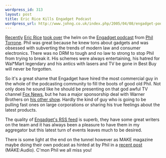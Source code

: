 ```yaml
--- 
wordpress_id: 313
layout: post
title: Eric Rice Kills Engadget Podcast
wordpress_url: http://www.johng.co.uk/index.php/2005/04/08/engadget-podcast-has-sold-out/
---
```

<a href="http://www.johng.co.uk/index.php/2005/03/21/engadget-podcast-is-back/">Recently</a> <a href="http://www.ericrice.com/">Eric Rice</a> <a href="http://podcasts.engadget.com/entry/1234000907038114/">took over</a> the helm on the <a href="http://podcasts.engadget.com/">Engadget podcast</a> from <a href="http://www.flashenabled.com/">Phil Torrone</a>. Phil was great because he knew tons about gadgets and was obsessed with subverting the trends of modern law and consumer electronics. There was no DRM to tough and no law to strong to stop Phil from trying to break it. His schemes were always entertaining, his hatred for Wal*Mart legendary and his antics with lasers and TV be gone in Best Buy will never be forgotten.

So it's a great shame that Engadget have hired the most commercial guy in the whole of the podcasting community to fill the boots of good old Phil. Not only does he sound like he should be presenting on that god awful TV channel <a href="http://www.oreilly-sucks.com/">Fox News</a>, but he has a major sponsorship deal with Warner Brothers on <a href="http://show.ericrice.com/">his other show</a>. Hardly the kind of guy who is going to be pulling fast ones on large corporations or sharing his true feelings about the latest products.

The quality of <a href="http://www.engadget.com/common/media/engadget_rss2_button.gif">Engadget's RSS feed</a> is superb, they have some great writers on the team and it has always been a pleasure to have them in my aggregator but this latest turn of events leaves much to be desired.

There is some light at the end on the tunnel however as MAKE magazine maybe doing their own podcast as hinted at by Phil in a <a href="http://www.makezine.com/blog/archive/2005/03/make_video_test.html">recent post</a> (MAKE:Audio). C'mon Phil we all miss you!
